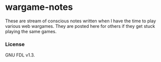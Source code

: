 # wargame-notes

These are stream of conscious notes written when I have the time to play
various web wargames. They are posted here for others if they get stuck
playing the same games.


### License

GNU FDL v1.3.
